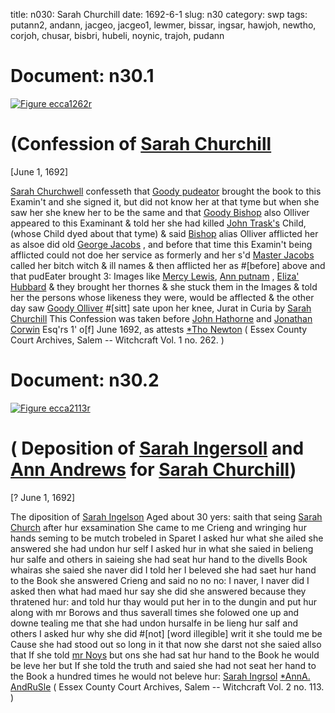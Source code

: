 title: n030: Sarah Churchill
date: 1692-6-1
slug: n30
category: swp
tags: putann2, andann, jacgeo, jacgeo1, lewmer, bissar, ingsar, hawjoh, newtho, corjoh, chusar, bisbri, hubeli, noynic, trajoh, pudann




# Document: n30.1

<a href="archives/ecca/large/ecca1262r.jpg" class="jqueryLightbox">![Figure ecca1262r](archives/ecca/thumb/ecca1262r.jpg)</a>

# (Confession of [Sarah Churchill](/tag/chusar.html) 

[June 1, 1692]

[Sarah Churchwell](/tag/chusar.html) confesseth that [Goody pudeator](/tag/pudann.html) brought the  book to this Examin't and she signed it, but did not know her at  that tyme but when she saw her she knew her to be the same and  that [Goody Bishop](/tag/bissar.html) also Olliver appeared to this Examinant & told her  she had killed [John Trask's](/tag/trajoh.html) Child, (whose Child dyed about that  tyme) & said [Bishop](/tag/bissar.html) alias Olliver afflicted her as alsoe did old [George Jacobs](/tag/jacgeo.html) , and before that time this Examin't being afflicted could not  doe her service as formerly and her s'd [Master Jacobs](/tag/jacgeo1.html) called her bitch  witch & ill names & then afflicted her as #[before] above and that  pudEater brought 3: Images like [Mercy Lewis](/tag/lewmer.html), [Ann putnam](/tag/putann2.html) , [Eliza' Hubbard](/tag/hubeli.html) & they brought her thornes & she stuck them in the Images  & told her the persons whose likeness they were, would be afflected  & the other day saw [Goody Olliver](/tag/bisbri.html) #[sitt] sate upon her knee,
Jurat in Curia  by [Sarah Churchill](/tag/chusar.html) This Confession was taken before [John Hathorne](/tag/hawjoh.html) and [Jonathan Corwin](/tag/corjoh.html) Esq'rs 1' o[f] June 1692, as attests [*Tho Newton](/tag/newtho.html) ( Essex County Court Archives, Salem -- Witchcraft Vol. 1 no. 262. )

# Document: n30.2

<a href="archives/ecca/large/ecca2113r.jpg" class="jqueryLightbox">![Figure ecca2113r](archives/ecca/thumb/ecca2113r.jpg)</a>

# ( Deposition of [Sarah Ingersoll](/tag/ingsar.html) and [Ann Andrews](/tag/andann.html) for [Sarah Churchill](/tag/chusar.html))

[? June 1, 1692]

The diposition of [Sarah Ingelson](/tag/ingsar.html) Aged about 30 yers: saith that  seing [Sarah Church](/tag/chusar.html) after hur exsamination She came to me Crieng  and wringing hur hands seming to be mutch trobeled in Sparet I  asked hur what she ailed she answered she had undon hur self I asked  hur in what she saied in belieng hur salfe and others in saieing she   had seat hur hand to the divells Book whairas she saied she naver did  I told her I beleved she had saet hur hand to the Book she answered  Crieng and said no no no: I naver, I naver did I asked then what had  maed hur say she did she answered because they thratened hur: and  told hur thay would put her in to the dungin and put hur along with  mr Borows and thus saverall times she folowed one up and downe  tealing me that she had undon hursalfe in be lieng hur salf and others  I asked hur why she did #[not] [word illegible] writ it she tould me be Cause she had stood  out so long in it that now she darst not she saied allso that If she told  [mr Noys](/tag/noynic.html) but ons she had sat hur hand to the Book he would be leve  her but If she told the truth and saied she had not seat her hand to  the Book a hundred times he would not beleve hur:
[Sarah Ingrsol](/tag/ingsar.html)  [*AnnA. AndRuSle](/tag/andann.html) ( Essex County Court Archives, Salem -- Witchcraft Vol. 2 no. 113. )